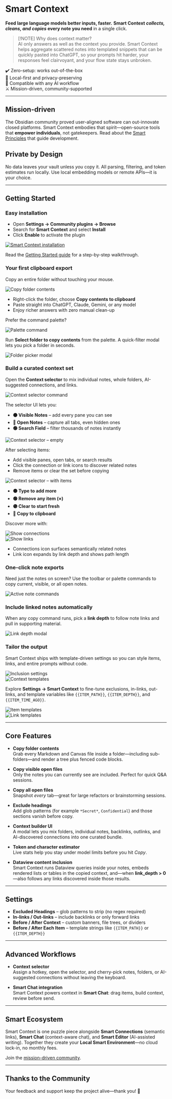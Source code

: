 # Smart Context

**Feed large language models better inputs, faster.** **Smart Context *collects, cleans, and copies* every note you need** in a single click.

> [!NOTE] Why does context matter?  
> AI only answers as well as the context you provide. Smart Context helps aggregate scattered notes into templated snippets that can be quickly pasted into ChatGPT, so your prompts hit harder, your responses feel clairvoyant, and your flow state stays unbroken.

✔️ Zero-setup: works out-of-the-box  
🔐 Local-first and privacy-preserving  
🤖 Compatible with any AI workflow  
⚔️ Mission-driven, community-supported

---

## Mission-driven

The Obsidian community proved user-aligned software can out-innovate closed platforms. Smart Context embodies that spirit—open-source tools that **empower individuals**, not gatekeepers. Read about the [Smart Principles](https://smartconnections.app/smart-principles/) that guide development.

## Private by Design

No data leaves your vault unless *you* copy it. All parsing, filtering, and token estimates run locally. Use local embedding models or remote APIs—it is your choice.

---

## Getting Started

### Easy installation

* Open **Settings -> Community plugins -> Browse**  
* Search for **Smart Context** and select **Install**  
* Click **Enable** to activate the plugin

[![Smart Context installation](./assets/smart-context-getting_started.gif)](https://docs.smartconnections.app/Smart-Context/Getting-Started)

Read the [Getting Started guide](https://docs.smartconnections.app/Smart-Context/Getting-Started) for a step-by-step walkthrough.

### Your first clipboard export  

Copy an entire folder without touching your mouse.  

![Copy folder contents](./assets/Smart-Context-Folder-menu-copy-contents-2025-06-15.png)

* Right-click the folder, choose **Copy contents to clipboard**  
* Paste straight into ChatGPT, Claude, Gemini, or any model  
* Enjoy richer answers with zero manual clean-up

Prefer the command palette?  

![Palette command](./assets/Smart-Context-Copy-folder-command-2025-06-15.png)

Run **Select folder to copy contents** from the palette. A quick-filter modal lets you pick a folder in seconds.  

![Folder picker modal](./assets/Smart-Context-Select-folder-to-copy-all-contents-modal-2025-06-15.png)

### Build a curated context set  

Open the **Context selector** to mix individual notes, whole folders, AI-suggested connections, and links.  

![Context selector command](./assets/Smart-Context-Context-selector-command-2025-06-15.png)

The selector UI lets you:

* **🟠 Visible Notes** – add every pane you can see  
* **🔵 Open Notes** – capture all tabs, even hidden ones  
* **🟢 Search Field** – filter thousands of notes instantly  

![Context selector – empty](./assets/Smart-Context-Context-selector-empty-2025-06-15.png)

After selecting items:

* Add visible panes, open tabs, or search results  
* Click the connection or link icons to discover related notes  
* Remove items or clear the set before copying

![Context selector – with items](./assets/Smart-Context-Context-selector-with-selected-items-and-search-input-2025-06-15.png)

* **🟠 Type to add more**  
* **🟢 Remove any item (×)**  
* **🟣 Clear to start fresh**  
* **🔵 Copy to clipboard**  

Discover more with:

![Show connections](./assets/Smart-Context-Context-selector-show-connections-2025-06-15.png)  
![Show links](./assets/Smart-Context-Context-selector-show-links-2025-06-15.png)

* Connections icon surfaces semantically related notes  
* Link icon expands by link depth and shows path length  

### One-click note exports  

Need just the notes on screen? Use the toolbar or palette commands to copy current, visible, or all open notes.  

![Active note commands](./assets/Smart-Context-Active-notes-commands-2025-06-15.png)

### Include linked notes automatically  

When any copy command runs, pick a **link depth** to follow note links and pull in supporting material.  

![Link depth modal](./assets/Smart-Context-Select-link-depth-modal-2025-06-15.png)

### Tailor the output  

Smart Context ships with template-driven settings so you can style items, links, and entire prompts without code.  

![Inclusion settings](./assets/Smart-Context-Inclusion-settings-2025-06-15.png)  
![Context templates](./assets/Smart-Context-Context-templates-settings-2025-06-15.png)

Explore **Settings -> Smart Context** to fine-tune exclusions, in-links, out-links, and template variables like `{{ITEM_PATH}}`, `{{ITEM_DEPTH}}`, and `{{ITEM_TIME_AGO}}`.

![Item templates](./assets/Smart-Context-Item-templates-setting-2025-06-15.png)  
![Link templates](./assets/Smart-Context-Link-templates-settings-2025-06-15.png)


---

## Core Features

* **Copy folder contents**  
  Grab every Markdown and Canvas file inside a folder—including sub-folders—and render a tree plus fenced code blocks.

* **Copy visible open files**  
  Only the notes you can currently see are included. Perfect for quick Q&A sessions.

* **Copy all open files**  
  Snapshot *every* tab—great for large refactors or brainstorming sessions.

* **Exclude headings**  
  Add glob patterns (for example `*Secret*`, `Confidential`) and those sections vanish before copy.

* **Context builder UI**  
  A modal lets you mix folders, individual notes, backlinks, outlinks, and AI-discovered connections into one curated bundle.

* **Token and character estimator**  
  Live stats help you stay under model limits before you hit *Copy*.

* **Dataview content inclusion**  
  Smart Context runs Dataview queries inside your notes, embeds rendered lists or tables in the copied context, and—when **link_depth > 0**—also follows any links discovered inside those results.

---

## Settings

* **Excluded Headings** – glob patterns to strip (no regex required)  
* **In-links / Out-links** – include backlinks or only forward links  
* **Before / After Context** – custom banners, file trees, or dividers  
* **Before / After Each Item** – template strings like `{{ITEM_PATH}}` or `{{ITEM_DEPTH}}`

---

## Advanced Workflows

* **Context selector**  
  Assign a hotkey, open the selector, and cherry-pick notes, folders, or AI-suggested connections without leaving the keyboard.

* **Smart Chat integration**  
  Smart Context powers context in **Smart Chat**: drag items, build context, review before send.


---

## Smart Ecosystem

Smart Context is one puzzle piece alongside **Smart Connections** (semantic links), **Smart Chat** (context-aware chat), and **Smart Editor** (AI-assisted writing). Together they create your **Local Smart Environment**—no cloud lock-in, no monthly fees.

Join the [mission-driven community](https://smartconnections.app/community-supporters/?utm_source=context-readme).

---

## Thanks to the Community

Your feedback and support keep the project alive—thank you! 🌴
